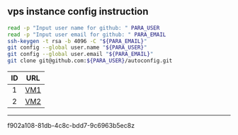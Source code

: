 ## vps instance config instruction

```bash
read -p "Input user name for github: " PARA_USER
read -p "Input user email for github: " PARA_EMAIL
ssh-keygen -t rsa -b 4096 -C "${PARA_EMAIL}"
git config --global user.name "${PARA_USER}"
git config --global user.email "${PARA_EMAIL}"
git clone git@github.com:${PARA_USER}/autoconfig.git
```

| ID | URL                                |
|:--:|:----------------------------------:|
| 1  | [VM1](https://127.0.0.1/)|
| 2  | [VM2](https://127.0.0.1/)|

---


f902a108-81db-4c8c-bdd7-9c6963b5ec8z
